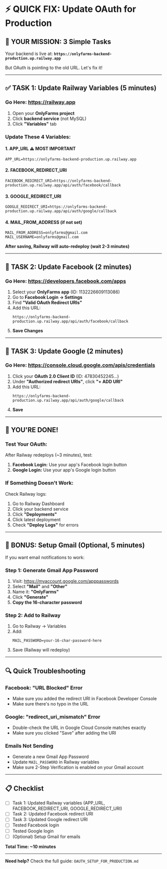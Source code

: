 # ⚡ QUICK FIX: Update OAuth for Production

## 🎯 **YOUR MISSION: 3 Simple Tasks**

Your backend is live at: **`https://onlyfarms-backend-production.up.railway.app`**

But OAuth is pointing to the old URL. Let's fix it!

---

## ✅ **TASK 1: Update Railway Variables (5 minutes)**

### **Go Here:** https://railway.app
1. Open your **OnlyFarms project**
2. Click **backend service** (not MySQL)
3. Click **"Variables"** tab

### **Update These 4 Variables:**

#### **1. APP_URL** ⚠️ **MOST IMPORTANT**
```
APP_URL=https://onlyfarms-backend-production.up.railway.app
```

#### **2. FACEBOOK_REDIRECT_URI**
```
FACEBOOK_REDIRECT_URI=https://onlyfarms-backend-production.up.railway.app/api/auth/facebook/callback
```

#### **3. GOOGLE_REDIRECT_URI**
```
GOOGLE_REDIRECT_URI=https://onlyfarms-backend-production.up.railway.app/api/auth/google/callback
```

#### **4. MAIL_FROM_ADDRESS** (if not set)
```
MAIL_FROM_ADDRESS=onlyfarms@gmail.com
MAIL_USERNAME=onlyfarms@gmail.com
```

**After saving, Railway will auto-redeploy (wait 2-3 minutes)**

---

## 📘 **TASK 2: Update Facebook (2 minutes)**

### **Go Here:** https://developers.facebook.com/apps
1. Select your **OnlyFarms app** (ID: 1132226609113086)
2. Go to **Facebook Login → Settings**
3. Find **"Valid OAuth Redirect URIs"**
4. Add this URL:
   ```
   https://onlyfarms-backend-production.up.railway.app/api/auth/facebook/callback
   ```
5. **Save Changes**

---

## 🔴 **TASK 3: Update Google (2 minutes)**

### **Go Here:** https://console.cloud.google.com/apis/credentials
1. Click your **OAuth 2.0 Client ID** (ID: 47830452245...)
2. Under **"Authorized redirect URIs"**, click **"+ ADD URI"**
3. Add this URL:
   ```
   https://onlyfarms-backend-production.up.railway.app/api/auth/google/callback
   ```
4. **Save**

---

## 🎉 **YOU'RE DONE!**

### **Test Your OAuth:**

After Railway redeploys (~3 minutes), test:

1. **Facebook Login:** Use your app's Facebook login button
2. **Google Login:** Use your app's Google login button

### **If Something Doesn't Work:**

Check Railway logs:
1. Go to Railway Dashboard
2. Click your backend service
3. Click **"Deployments"**
4. Click latest deployment
5. Check **"Deploy Logs"** for errors

---

## 📧 **BONUS: Setup Gmail (Optional, 5 minutes)**

If you want email notifications to work:

### **Step 1: Generate Gmail App Password**
1. Visit: https://myaccount.google.com/apppasswords
2. Select **"Mail"** and **"Other"**
3. Name it: **"OnlyFarms"**
4. Click **"Generate"**
5. **Copy the 16-character password**

### **Step 2: Add to Railway**
1. Go to Railway → Variables
2. Add:
   ```
   MAIL_PASSWORD=your-16-char-password-here
   ```
3. Save (Railway will redeploy)

---

## 🔍 **Quick Troubleshooting**

### **Facebook: "URL Blocked" Error**
- Make sure you added the redirect URI in Facebook Developer Console
- Make sure there's no typo in the URL

### **Google: "redirect_uri_mismatch" Error**
- Double-check the URL in Google Cloud Console matches exactly
- Make sure you clicked "Save" after adding the URI

### **Emails Not Sending**
- Generate a new Gmail App Password
- Update `MAIL_PASSWORD` in Railway variables
- Make sure 2-Step Verification is enabled on your Gmail account

---

## 📋 **Checklist**

- [ ] Task 1: Updated Railway variables (APP_URL, FACEBOOK_REDIRECT_URI, GOOGLE_REDIRECT_URI)
- [ ] Task 2: Updated Facebook redirect URI
- [ ] Task 3: Updated Google redirect URI
- [ ] Tested Facebook login
- [ ] Tested Google login
- [ ] (Optional) Setup Gmail for emails

**Total Time: ~10 minutes**

---

**Need help?** Check the full guide: `OAUTH_SETUP_FOR_PRODUCTION.md`

